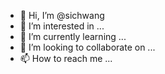 - 👋 Hi, I’m @sichwang
- 👀 I’m interested in ...
- 🌱 I’m currently learning ...
- 💞️ I’m looking to collaborate on ...
- 📫 How to reach me ...

<!---
sichwang/sichwang is a ✨ special ✨ repository because its `README.md` (this file) appears on your GitHub profile.
You can click the Preview link to take a look at your changes.
--->
